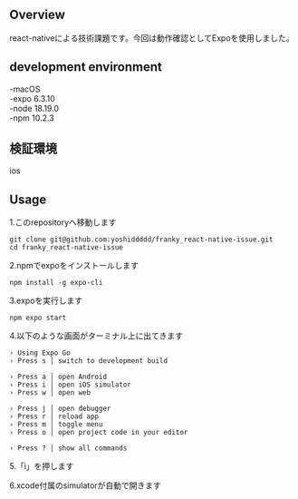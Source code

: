 ## Overview
react-nativeによる技術課題です。今回は動作確認としてExpoを使用しました。
## development environment
-macOS  
-expo 6.3.10  
-node 18.19.0  
-npm 10.2.3  

## 検証環境
ios  

## Usage
1.このrepositoryへ移動します  
~~~
git clone git@github.com:yoshiddddd/franky_react-native-issue.git
cd franky_react-native-issue
~~~

2.npmでexpoをインストールします  
~~~
npm install -g expo-cli
~~~
3.expoを実行します
~~~
npm expo start
~~~
4.以下のような画面がターミナル上に出てきます
~~~
› Using Expo Go
› Press s │ switch to development build

› Press a │ open Android
› Press i │ open iOS simulator
› Press w │ open web

› Press j │ open debugger
› Press r │ reload app
› Press m │ toggle menu
› Press o │ open project code in your editor

› Press ? │ show all commands
~~~

5.「i」を押します

6.xcode付属のsimulatorが自動で開きます

